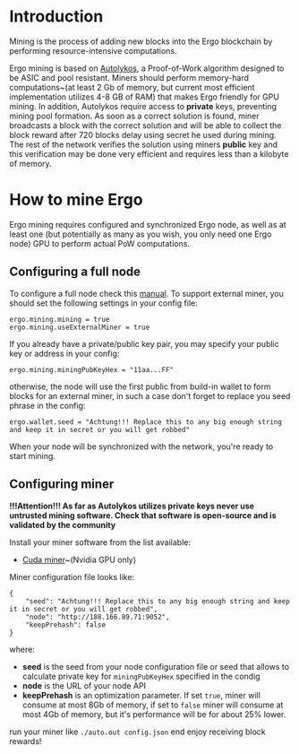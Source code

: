 # Introduction

Mining is the process of adding new blocks into the Ergo blockchain by performing resource-intensive computations. 

Ergo mining is based on [Autolykos](https://docs.ergoplatform.com/ErgoPow.pdf), a Proof-of-Work algorithm designed to be ASIC and pool resistant. Miners should perform memory-hard computations~(at least 2 Gb of memory, but current most efficient implementation utilizes 4-8 GB of RAM) that makes Ergo friendly for GPU mining. In addition, Autolykos require access to **private** keys, preventing mining pool formation. As soon as a correct solution is found, miner broadcasts a block with the correct solution and will be able to collect the block reward after 720 blocks delay using secret he used during mining. The rest of the network verifies the solution using miners **public** key and this verification may be done very efficient and requires less than a kilobyte of memory.

# How to mine Ergo

Ergo mining requires configured and synchronized Ergo node, as well as at least one (but potentially as many as you wish, you only need one Ergo node) GPU to perform actual PoW computations.

## Configuring a full node

To configure a full node check this [manual](https://github.com/ergoplatform/ergo/wiki/Set-up-a-full-node). To support external miner, you should set the following settings in your config file:
```
ergo.mining.mining = true
ergo.mining.useExternalMiner = true
```

If you already have a private/public key pair, you may specify your public key or address in your config:
```
ergo.mining.miningPubKeyHex = "11aa...FF"
```
otherwise, the node will use the first public from build-in wallet to form blocks for an external miner, in such a case don't forget to replace you seed phrase in the config:
```
ergo.wallet.seed = "Achtung!!! Replace this to any big enough string and keep it in secret or you will get robbed"
```
When your node will be synchronized with the network, you're ready to start mining.

## Configuring miner

**!!!Attention!!! As far as Autolykos utilizes private keys never use untrusted mining software. Check that software is open-source and is validated by the community**

Install your miner software from the list available:
- [Cuda miner](https://github.com/ergoplatform/cuda-miner)~(Nvidia GPU only)

Miner configuration file looks like:
```
{
    "seed": "Achtung!!! Replace this to any big enough string and keep it in secret or you will get robbed", 
    "node": "http://188.166.89.71:9052",
    "keepPrehash": false
}
```
where:
- **seed** is the seed from your node configuration file or seed that allows to calculate private key for `miningPubKeyHex` specified in the condig
- **node** is the URL of your node API
- **keepPrehash** is an optimization parameter. If set `true`, miner will consume at most 8Gb of memory, if set to `false` miner will consume at most 4Gb of memory, but it's performance will be for about 25% lower.

run your miner like `./auto.out config.json` end enjoy receiving block rewards!




